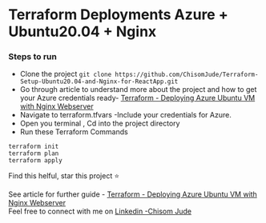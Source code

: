 # Terraform Deployments Azure + Ubuntu20.04 + Nginx

### Steps to run  
- Clone the project `git clone https://github.com/ChisomJude/Terraform-Setup-Ubuntu20.04-and-Nginx-for-ReactApp.git`
- Go through article to understand more about the project and how to get your Azure credentials ready- [Terraform - Deploying Azure Ubuntu VM with Nginx Webserver](https://blog.chisomjude.net/all-terraform-deployment-deploy-azure-ubuntu-vm-with-nginx-webserver)
- Navigate to terraform.tfvars -Include your  credentials for Azure. 
- Open you terminal , Cd into the project directory 
- Run these Terraform Commands

```
terraform init
terraform plan
terraform apply

```

Find this helful, star this project :star:

See article for further guide - [Terraform - Deploying Azure Ubuntu VM with Nginx Webserver](https://blog.chisomjude.net/all-terraform-deployment-deploy-azure-ubuntu-vm-with-nginx-webserver)
<br> Feel free to connect with me on [Linkedin -Chisom Jude](https://linkedin.com/in/chisomjude)
